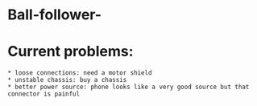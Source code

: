 # Ball-follower-
 
# Current problems:
    * loose connections: need a motor shield 
    * unstable chassis: buy a chassis
    * better power source: phone looks like a very good source but that connector is painful